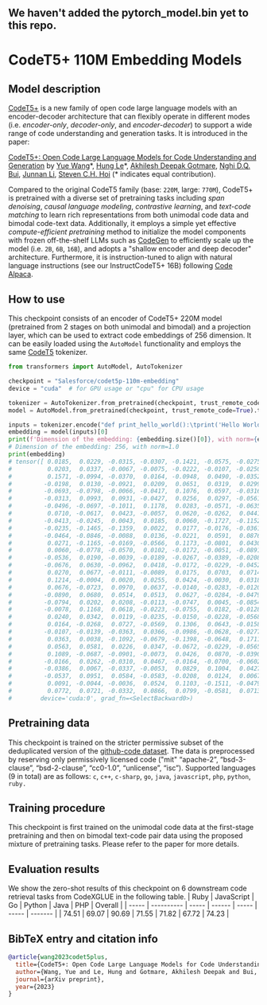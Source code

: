 ## We haven't added the pytorch_model.bin yet to this repo. 
# CodeT5+ 110M Embedding Models

## Model description

[CodeT5+](https://github.com/salesforce/CodeT5/tree/main/CodeT5+) is a new family of open code large language models
with an encoder-decoder architecture that can flexibly operate in different modes (i.e. _encoder-only_, _decoder-only_,
and _encoder-decoder_) to support a wide range of code understanding and generation tasks.
It is introduced in the paper:

[CodeT5+: Open Code Large Language Models for Code Understanding and Generation](https://arxiv.org/pdf/2305.07922.pdf)
by [Yue Wang](https://yuewang-cuhk.github.io/)\*, [Hung Le](https://sites.google.com/view/henryle2018/home?pli=1)\*, [Akhilesh Deepak Gotmare](https://akhileshgotmare.github.io/), [Nghi D.Q. Bui](https://bdqnghi.github.io/), [Junnan Li](https://sites.google.com/site/junnanlics), [Steven C.H. Hoi](https://sites.google.com/view/stevenhoi/home) (*
indicates equal contribution).

Compared to the original CodeT5 family (base: `220M`, large: `770M`), CodeT5+ is pretrained with a diverse set of
pretraining tasks including _span denoising_, _causal language modeling_, _contrastive learning_, and _text-code
matching_ to learn rich representations from both unimodal code data and bimodal code-text data.
Additionally, it employs a simple yet effective _compute-efficient pretraining_ method to initialize the model
components with frozen off-the-shelf LLMs such as [CodeGen](https://github.com/salesforce/CodeGen) to efficiently scale
up the model (i.e. `2B`, `6B`, `16B`), and adopts a "shallow encoder and deep decoder" architecture.
Furthermore, it is instruction-tuned to align with natural language instructions (see our InstructCodeT5+ 16B)
following [Code Alpaca](https://github.com/sahil280114/codealpaca).

## How to use

This checkpoint consists of an encoder of CodeT5+ 220M model (pretrained from 2 stages on both unimodal and bimodal) and a projection layer, which can be used to extract code
embeddings of 256 dimension. It can be easily loaded using the `AutoModel` functionality and employs the
same [CodeT5](https://github.com/salesforce/CodeT5) tokenizer.

```python
from transformers import AutoModel, AutoTokenizer

checkpoint = "Salesforce/codet5p-110m-embedding"
device = "cuda"  # for GPU usage or "cpu" for CPU usage

tokenizer = AutoTokenizer.from_pretrained(checkpoint, trust_remote_code=True)
model = AutoModel.from_pretrained(checkpoint, trust_remote_code=True).to(device)

inputs = tokenizer.encode("def print_hello_world():\tprint('Hello World!')", return_tensors="pt").to(device)
embedding = model(inputs)[0]
print(f'Dimension of the embedding: {embedding.size()[0]}, with norm={embedding.norm().item()}')
# Dimension of the embedding: 256, with norm=1.0
print(embedding)
# tensor([ 0.0185,  0.0229, -0.0315, -0.0307, -0.1421, -0.0575, -0.0275,  0.0501,
#          0.0203,  0.0337, -0.0067, -0.0075, -0.0222, -0.0107, -0.0250, -0.0657,
#          0.1571, -0.0994, -0.0370,  0.0164, -0.0948,  0.0490, -0.0352,  0.0907,
#         -0.0198,  0.0130, -0.0921,  0.0209,  0.0651,  0.0319,  0.0299, -0.0173,
#         -0.0693, -0.0798, -0.0066, -0.0417,  0.1076,  0.0597, -0.0316,  0.0940,
#         -0.0313,  0.0993,  0.0931, -0.0427,  0.0256,  0.0297, -0.0561, -0.0155,
#         -0.0496, -0.0697, -0.1011,  0.1178,  0.0283, -0.0571, -0.0635, -0.0222,
#          0.0710, -0.0617,  0.0423, -0.0057,  0.0620, -0.0262,  0.0441,  0.0425,
#         -0.0413, -0.0245,  0.0043,  0.0185,  0.0060, -0.1727, -0.1152,  0.0655,
#         -0.0235, -0.1465, -0.1359,  0.0022,  0.0177, -0.0176, -0.0361, -0.0750,
#         -0.0464, -0.0846, -0.0088,  0.0136, -0.0221,  0.0591,  0.0876, -0.0903,
#          0.0271, -0.1165, -0.0169, -0.0566,  0.1173, -0.0801,  0.0430,  0.0236,
#          0.0060, -0.0778, -0.0570,  0.0102, -0.0172, -0.0051, -0.0891, -0.0620,
#         -0.0536,  0.0190, -0.0039, -0.0189, -0.0267, -0.0389, -0.0208,  0.0076,
#         -0.0676,  0.0630, -0.0962,  0.0418, -0.0172, -0.0229, -0.0452,  0.0401,
#          0.0270,  0.0677, -0.0111, -0.0089,  0.0175,  0.0703,  0.0714, -0.0068,
#          0.1214, -0.0004,  0.0020,  0.0255,  0.0424, -0.0030,  0.0318,  0.1227,
#          0.0676, -0.0723,  0.0970,  0.0637, -0.0140, -0.0283, -0.0120,  0.0343,
#         -0.0890,  0.0680,  0.0514,  0.0513,  0.0627, -0.0284, -0.0479,  0.0068,
#         -0.0794,  0.0202,  0.0208, -0.0113, -0.0747,  0.0045, -0.0854, -0.0609,
#         -0.0078,  0.1168,  0.0618, -0.0223, -0.0755,  0.0182, -0.0128,  0.1116,
#          0.0240,  0.0342,  0.0119, -0.0235, -0.0150, -0.0228, -0.0568, -0.1528,
#          0.0164, -0.0268,  0.0727, -0.0569,  0.1306,  0.0643, -0.0158, -0.1070,
#         -0.0107, -0.0139, -0.0363,  0.0366, -0.0986, -0.0628, -0.0277,  0.0316,
#          0.0363,  0.0038, -0.1092, -0.0679, -0.1398, -0.0648,  0.1711, -0.0666,
#          0.0563,  0.0581,  0.0226,  0.0347, -0.0672, -0.0229, -0.0565,  0.0623,
#          0.1089, -0.0687, -0.0901, -0.0073,  0.0426,  0.0870, -0.0390, -0.0144,
#         -0.0166,  0.0262, -0.0310,  0.0467, -0.0164, -0.0700, -0.0602, -0.0720,
#         -0.0386,  0.0067, -0.0337, -0.0053,  0.0829,  0.1004,  0.0427,  0.0026,
#         -0.0537,  0.0951,  0.0584, -0.0583, -0.0208,  0.0124,  0.0067,  0.0403,
#          0.0091, -0.0044, -0.0036,  0.0524,  0.1103, -0.1511, -0.0479,  0.1709,
#          0.0772,  0.0721, -0.0332,  0.0866,  0.0799, -0.0581,  0.0713,  0.0218],
#        device='cuda:0', grad_fn=<SelectBackward0>)
```

## Pretraining data

This checkpoint is trained on the stricter permissive subset of the deduplicated version of
the [github-code dataset](https://huggingface.co/datasets/codeparrot/github-code).
The data is preprocessed by reserving only permissively licensed code ("mit" “apache-2”, “bsd-3-clause”, “bsd-2-clause”,
“cc0-1.0”, “unlicense”, “isc”).
Supported languages (9 in total) are as follows:
`c`, `c++`, `c-sharp`,  `go`, `java`, `javascript`,  `php`, `python`, `ruby.`

## Training procedure

This checkpoint is first trained on the unimodal code data at the first-stage pretraining and then on bimodal text-code
pair data using the proposed mixture of pretraining tasks.
Please refer to the paper for more details.

## Evaluation results

We show the zero-shot results of this checkpoint on 6 downstream code retrieval tasks from CodeXGLUE in the following table.
| Ruby  | JavaScript | Go    | Python | Java  | PHP   | Overall |
| ----- | ---------- | ----- | ------ | ----- | ----- | ------- |
| 74.51 | 69.07      | 90.69 | 71.55  | 71.82 | 67.72 | 74.23   |

## BibTeX entry and citation info

```bibtex
@article{wang2023codet5plus,
  title={CodeT5+: Open Code Large Language Models for Code Understanding and Generation},
  author={Wang, Yue and Le, Hung and Gotmare, Akhilesh Deepak and Bui, Nghi D.Q. and Li, Junnan and Hoi, Steven C. H.},
  journal={arXiv preprint},
  year={2023}
}
```
